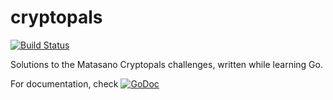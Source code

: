 # cryptopals

[![Build Status](https://travis-ci.org/ianferguson/cryptopals.svg)](https://travis-ci.org/ianferguson/cryptopals)

Solutions to the Matasano Cryptopals challenges, written while learning Go.

For documentation, check [![GoDoc](https://godoc.org/github.com/codahale/http-handlers/debug?status.svg)](https://godoc.org/github.com/codahale/http-handlers/debug)

